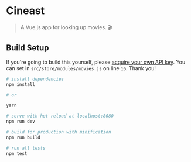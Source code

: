 # Cineast

> A Vue.js app for looking up movies. 🎬

## Build Setup

If you're going to build this yourself, please [acquire your own API key](https://www.themoviedb.org/account/signup). You can set in `src/store/modules/movies.js` on line `16`. Thank you!

``` bash
# install dependencies
npm install

# or

yarn

# serve with hot reload at localhost:8080
npm run dev

# build for production with minification
npm run build

# run all tests
npm test
```
